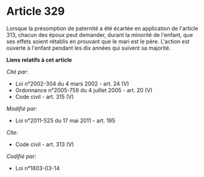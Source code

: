# Article 329

Lorsque la présomption de paternité a été écartée en application de l'article 313, chacun des époux peut demander, durant la
minorité de l'enfant, que ses effets soient rétablis en prouvant que le mari est le père. L'action est ouverte à l'enfant
pendant les dix années qui suivent sa majorité.

**Liens relatifs à cet article**

_Cité par_:

  - Loi n°2002-304 du 4 mars 2002 - art. 24 (V)
  - Ordonnance n°2005-759 du 4 juillet 2005 - art. 20 (V)
  - Code civil - art. 315 (V)

_Modifié par_:

  - Loi n°2011-525 du 17 mai 2011 - art. 195

_Cite_:

  - Code civil - art. 313 (V)

_Codifié par_:

  - Loi n°1803-03-14
